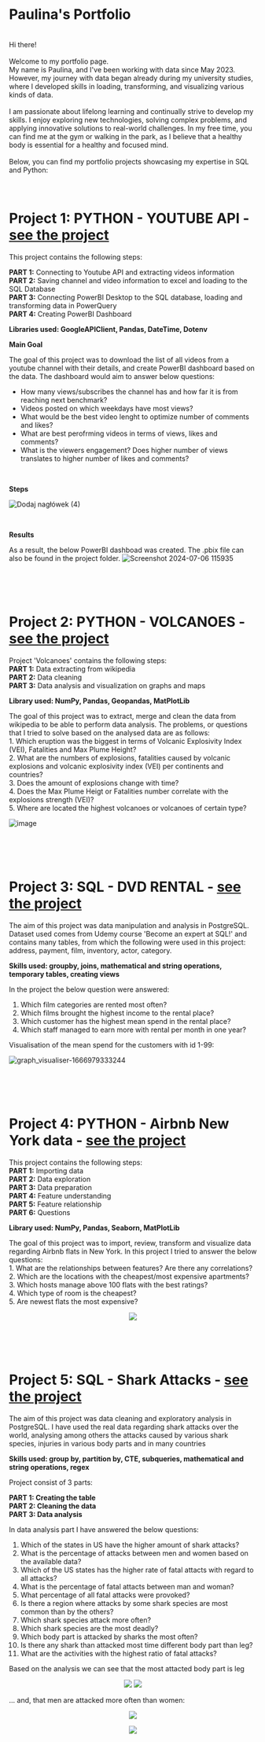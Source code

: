 # Paulina's Portfolio
<br>
Hi there!
<br>
<br>
Welcome to my portfolio page. <br>
My name is Paulina, and I've been working with data since May 2023. However, my journey with data began already during my university studies, where I developed skills in loading, transforming, and visualizing various kinds of data.
<br>
<br>
I am passionate about lifelong learning and continually strive to develop my skills. I enjoy exploring new technologies, solving complex problems, and applying innovative solutions to real-world challenges. In my free time, you can find me at the gym or walking in the park, as I believe that a healthy body is essential for a healthy and focused mind.
<br>
<br>
Below, you can find my portfolio projects showcasing my expertise in SQL and Python:
<br>
<br>
<br>

# Project 1: PYTHON - YOUTUBE API - <a href="https://github.com/paulaloure/Portfolio-Projects/tree/main/Python_API" target="_blank">see the project</a>

This project contains the following steps:

**PART 1:** Connecting to Youtube API and extracting videos information\
**PART 2:** Saving channel and video information to excel and loading to the SQL Database\
**PART 3:** Connecting PowerBI Desktop to the SQL database, loading and transforming data in PowerQuery\
**PART 4:** Creating PowerBI Dashboard



**Libraries used: GoogleAPIClient, Pandas, DateTime, Dotenv**


**Main Goal**

The goal of this project was to download the list of all videos from a youtube channel with their details, and create PowerBI dashboard based on the data. The dashboard would aim to answer below questions:
 - How many views/subscribes the channel has and how far it is from reaching next benchmark?
 - Videos posted on which weekdays have most views?
 - What would be the best video lenght to optimize number of comments and likes?
 - What are best perofrming videos in terms of views, likes and comments?
 - What is the viewers engagement? Does higher number of views translates to higher number of likes and comments?

<br>

**Steps**

![Dodaj nagłówek (4)](https://github.com/paulaloure/Portfolio-Projects/assets/96730074/a41cd59a-9ad3-47e6-982a-434b5662bc8e)

<br>

**Results** 

As a result, the below PowerBI dashboad was created. The .pbix file can also be found in the project folder.
![Screenshot 2024-07-06 115935](https://github.com/paulaloure/Portfolio-Projects/assets/96730074/f2199ce9-0e87-40dc-bbc7-cb0b7f3ddef9)




<br>
<br>
<br>

# Project 2: PYTHON - VOLCANOES - <a href="https://github.com/paulaloure/Portfolio-Projects/tree/main/Volcanoes" target="_blank">see the project</a>


Project 'Volcanoes' contains the following steps:\
**PART 1:** Data extracting from wikipedia\
**PART 2:** Data cleaning\
**PART 3:** Data analysis and visualization on graphs and maps

**Library used: NumPy, Pandas, Geopandas, MatPlotLib**

The goal of this project was to extract, merge and clean the data from wikipedia to be able to perform data analysis. The problems, or questions that I tried to solve based on the analysed data are as follows:\
	1. Which eruption was the biggest in terms of Volcanic Explosivity Index (VEI), Fatalities and Max Plume Height?\
	2. What are the numbers of explosions, fatalities caused by volcanic explosions and volcanic explosivity index (VEI) per continents and countries?\
	3. Does the amount of explosions change with time?\
	4. Does the Max Plume Heigt or Fatalities number correlate with the explosions strength (VEI)?\
	5. Where are located the highest volcanoes or volcanoes of certain type?

![image](https://user-images.githubusercontent.com/96730074/197048646-2da98575-6ab2-43c8-ab82-31f4734f13a6.png)


<br>
<br>
<br>

# Project 3: SQL - DVD RENTAL - <a href="https://github.com/paulaloure/Portfolio-Projects/tree/main/SQL%20-%20DVD%20rental" target="_blank">see the project</a>

The aim of this project was data manipulation and analysis in PostgreSQL. Dataset used comes from Udemy course 'Become an expert at SQL!' and contains many tables, from which the following were used in this project: address, payment, film, inventory, actor, category. 

**Skills used: groupby, joins, mathematical and string operations, temporary tables, creating views**

In the project the below question were answered:
1. Which film categories are rented most often?
2. Which films brought the highest income to the rental place?
3. Which customer has the highest mean spend in the rental place?
4. Which staff managed to earn more with rental per month in one year?

Visualisation of the mean spend for the customers with id 1-99:

![graph_visualiser-1666979333244](https://user-images.githubusercontent.com/96730074/198700508-9f997b3b-6783-41e8-bbdd-574923c68e77.png)



<br>
<br>
<br>

# Project 4: PYTHON - Airbnb New York data - <a href="https://github.com/paulaloure/Portfolio-Projects/tree/main/Pyton_AirBNB" target="_blank">see the project</a>

This project contains the following steps:\
**PART 1:** Importing data\
**PART 2:** Data exploration\
**PART 3:** Data preparation\
**PART 4:** Feature understanding\
**PART 5:** Feature relationship\
**PART 6:** Questions

**Library used: NumPy, Pandas, Seaborn, MatPlotLib**

The goal of this project was to import, review, transform and visualize data regarding Airbnb flats in New York. In this project I tried to answer the below questions:\
	1. What are the relationships between features? Are there any correlations?\
	2. Which are the locations with the cheapest/most expensive apartments?\
	3. Which hosts manage above 100 flats with the best ratings?\
	4. Which type of room is the cheapest?\
 	5. Are newest flats the most expensive?
<p align="center">
  <img src="https://user-images.githubusercontent.com/96730074/217895856-c393d145-030d-4a3c-a5ed-4e0a48340753.png" />
</p>



<br>
<br>
<br>

# Project 5: SQL - Shark Attacks  - <a href="https://github.com/paulaloure/Portfolio-Projects/tree/main/SQL%20-%20SharkAttacks" target="_blank">see the project</a>

The aim of this project was data cleaning and exploratory analysis in PostgreSQL. I have used the real data regarding shark attacks over the world, analysing among others the attacks caused by various shark species, injuries in various body parts and in many countries 

**Skills used: group by, partition by, CTE, subqueries, mathematical and string operations, regex**

Project consist of 3 parts:

**PART 1: Creating the table** \
**PART 2: Cleaning the data** \
**PART 3: Data analysis** 

In data analysis part I have answered the below questions:
1. Which of the states in US have the higher amount of shark attacks?
2. What is the percentage of attacks between men and women based on the available data?
3. Which of the US states has the higher rate of fatal attacts with regard to all attacks?
4. What is the percentage of fatal attacts between man and woman?
5. What percentage of all fatal attacks were provoked?
6. Is there a region where attacks by some shark species are most common than by the others?
7. Which shark species attack more often?
8. Which shark species are the most deadly?
9. Which body part is attacked by sharks the most often?
10. Is there any shark than attacked most time different body part than leg?
11. What are the activities with the highest ratio of fatal attacks? 
    
Based on the analysis we can see that the most attacted body part is leg
<p align="center">
  <img src="https://user-images.githubusercontent.com/96730074/227603632-ed91d306-b5d9-47e5-8278-cdd7210ddb57.png" /> 
  <img src="https://user-images.githubusercontent.com/96730074/227333305-40331ab5-f8aa-46f3-8b7d-afafd36d8070.png" />
</p>

... and, that men are attacked more often than women:
<p align="center">
  <img src="https://user-images.githubusercontent.com/96730074/227603682-66696317-af2c-40f5-ab0d-4ab890c490c8.png" />
</p>
<p align="center">
  <img src="https://user-images.githubusercontent.com/96730074/227604264-e406ef76-dce8-4772-a491-0cb21f7b4f33.png" /> 
</p>


